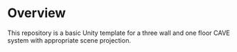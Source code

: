 # Overview

This repository is a basic Unity template for a three wall and one floor CAVE system with appropriate scene projection.
